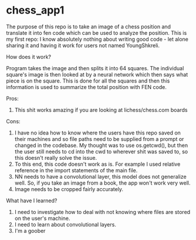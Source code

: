 # chess_app1
The purpose of this repo is to take an image of a chess position and translate it into fen code which can be used to analyze the position.
This is my first repo: I know absolutely nothing about writing good code - let alone sharing it and having it work for users not named YoungShkreli. 

How does it work?

Program takes the image and then splits it into 64 squares. The individual square's image is then looked at by a neural network which then says what piece is on the square. This is done for all the squares and then this information is used to summarize the total position with FEN code. 

Pros:
1) This shit works amazing if you are looking at lichess/chess.com boards 

Cons:
1) I have no idea how to know where the users have this repo saved on their machines and so file paths need to be supplied from a prompt or changed in the codebase. My 
thought was to use os.getcwd(), but then the user still needs to cd into the cwd to wherever shit was saved to, so this doesn't really solve the issue. 
2) To this end, this code doesn't work as is. For example I used relative reference in the import statements of the main file. 
3) NN needs to have a convolutional layer, this model does not generalize well. So, if you take an image from a book, the app won't work very well. 
4) Image needs to be cropped fairly accurately. 

What have I learned?
1) I need to investigate how to deal with not knowing where files are stored on the user's machine.
2) I need to learn about convolutional layers.
3) I'm a goober
